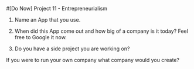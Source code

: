 #[Do Now] Project 11  - Entrepreneurialism 


1. Name an App that you use.
2. When did this App come out and how big of a company is it today? Feel free to Google it now.


3. Do you have a side project you are working on?



If you were to run your own company what company would you create?
